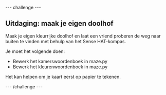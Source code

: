 \--- challenge \---

## Uitdaging: maak je eigen doolhof

Maak je eigen kleurrijke doolhof en laat een vriend proberen de weg naar buiten te vinden met behulp van het Sense HAT-kompas.

Je moet het volgende doen:

+ Bewerk het kamerswoordenboek in maze.py
+ Bewerk het kleurenwoordenboek in maze.py

Het kan helpen om je kaart eerst op papier te tekenen.

\--- /challenge \---